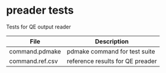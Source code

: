 # preader tests

Tests for QE output reader

| File              |  Description                     |
| ----------------- | -------------------------------- |
| command.pdmake    | pdmake command for test suite    |
| command.ref.csv   | reference results for QE preader |
